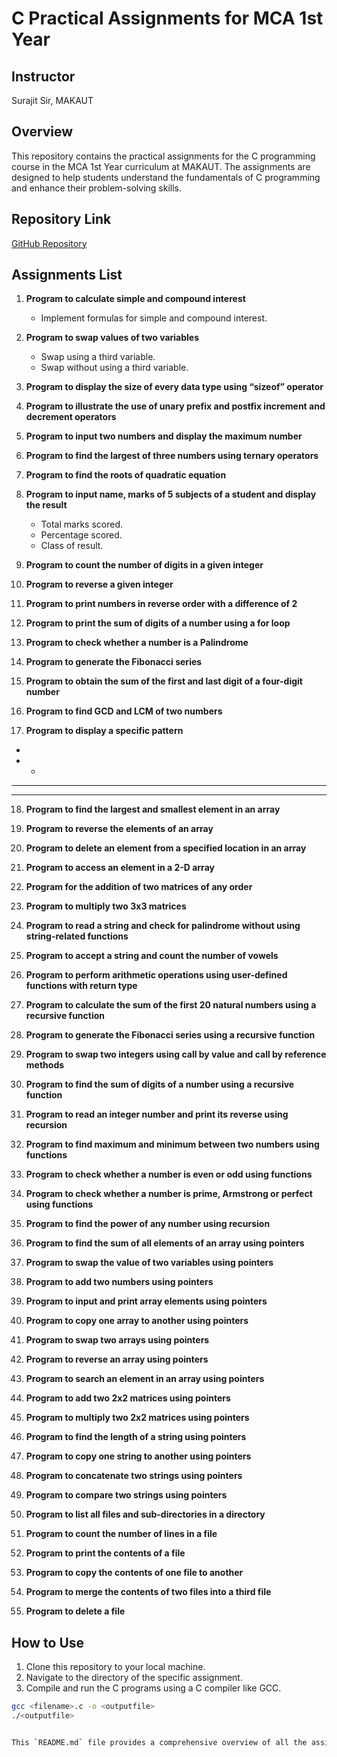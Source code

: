 # C Practical Assignments for MCA 1st Year

## Instructor
Surajit Sir, MAKAUT

## Overview
This repository contains the practical assignments for the C programming course in the MCA 1st Year curriculum at MAKAUT. The assignments are designed to help students understand the fundamentals of C programming and enhance their problem-solving skills.

## Repository Link
[GitHub Repository](https://github.com/sourav-bhattacharya-github/C-Practical-Assignments-For-MCA-1st-Year-by-Surajit-sir)

## Assignments List

1. **Program to calculate simple and compound interest**  
   - Implement formulas for simple and compound interest.

2. **Program to swap values of two variables**
   - Swap using a third variable.
   - Swap without using a third variable.

3. **Program to display the size of every data type using “sizeof” operator**

4. **Program to illustrate the use of unary prefix and postfix increment and decrement operators**

5. **Program to input two numbers and display the maximum number**

6. **Program to find the largest of three numbers using ternary operators**

7. **Program to find the roots of quadratic equation**

8. **Program to input name, marks of 5 subjects of a student and display the result**
   - Total marks scored.
   - Percentage scored.
   - Class of result.

9. **Program to count the number of digits in a given integer**

10. **Program to reverse a given integer**

11. **Program to print numbers in reverse order with a difference of 2**

12. **Program to print the sum of digits of a number using a for loop**

13. **Program to check whether a number is a Palindrome**

14. **Program to generate the Fibonacci series**

15. **Program to obtain the sum of the first and last digit of a four-digit number**

16. **Program to find GCD and LCM of two numbers**

17. **Program to display a specific pattern**  
* 
* * 
* * * 
* * * *

18. **Program to find the largest and smallest element in an array**

19. **Program to reverse the elements of an array**

20. **Program to delete an element from a specified location in an array**

21. **Program to access an element in a 2-D array**

22. **Program for the addition of two matrices of any order**

23. **Program to multiply two 3x3 matrices**

24. **Program to read a string and check for palindrome without using string-related functions**

25. **Program to accept a string and count the number of vowels**

26. **Program to perform arithmetic operations using user-defined functions with return type**

27. **Program to calculate the sum of the first 20 natural numbers using a recursive function**

28. **Program to generate the Fibonacci series using a recursive function**

29. **Program to swap two integers using call by value and call by reference methods**

30. **Program to find the sum of digits of a number using a recursive function**

31. **Program to read an integer number and print its reverse using recursion**

32. **Program to find maximum and minimum between two numbers using functions**

33. **Program to check whether a number is even or odd using functions**

34. **Program to check whether a number is prime, Armstrong or perfect using functions**

35. **Program to find the power of any number using recursion**

36. **Program to find the sum of all elements of an array using pointers**

37. **Program to swap the value of two variables using pointers**

38. **Program to add two numbers using pointers**

39. **Program to input and print array elements using pointers**

40. **Program to copy one array to another using pointers**

41. **Program to swap two arrays using pointers**

42. **Program to reverse an array using pointers**

43. **Program to search an element in an array using pointers**

44. **Program to add two 2x2 matrices using pointers**

45. **Program to multiply two 2x2 matrices using pointers**

46. **Program to find the length of a string using pointers**

47. **Program to copy one string to another using pointers**

48. **Program to concatenate two strings using pointers**

49. **Program to compare two strings using pointers**

50. **Program to list all files and sub-directories in a directory**

51. **Program to count the number of lines in a file**

52. **Program to print the contents of a file**

53. **Program to copy the contents of one file to another**

54. **Program to merge the contents of two files into a third file**

55. **Program to delete a file**

## How to Use
1. Clone this repository to your local machine.
2. Navigate to the directory of the specific assignment.
3. Compile and run the C programs using a C compiler like GCC.

```sh
gcc <filename>.c -o <outputfile>
./<outputfile>


This `README.md` file provides a comprehensive overview of all the assignments and instructions for using the repository. Let me know if there are any other adjustments you'd like!
